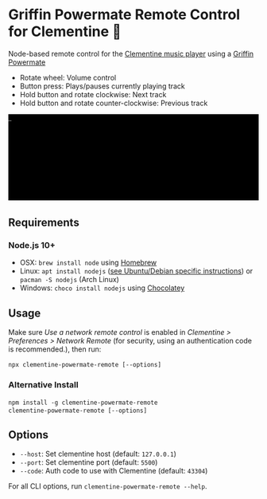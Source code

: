 Griffin Powermate Remote Control for Clementine 🍊
==================================================

Node-based remote control for the [Clementine music player](https://www.clementine-player.org/) using a [Griffin Powermate](https://griffintechnology.com/us/powermate)

 * Rotate wheel: Volume control
 * Button press: Plays/pauses currently playing track
 * Hold button and rotate clockwise: Next track
 * Hold button and rotate counter-clockwise: Previous track

![Running with npx](img/cli.gif)

Requirements
------------

### Node.js 10+

 * OSX: `brew install node` using [Homebrew](http://brew.sh/)
 * Linux: `apt install nodejs` ([see Ubuntu/Debian specific instructions](https://nodejs.org/en/download/package-manager/#debian-and-ubuntu-based-linux-distributions)) or `pacman -S nodejs` (Arch Linux)
 * Windows: `choco install nodejs` using [Chocolatey](https://chocolatey.org/)

Usage
-----

Make sure _Use a network remote control_ is enabled in _Clementine > Preferences > Network Remote_ (for security, using an authentication code is recommended.), then run:

```
npx clementine-powermate-remote [--options]
```

### Alternative Install

```
npm install -g clementine-powermate-remote
clementine-powermate-remote [--options]
```

Options
-------

 * `--host`: Set clementine host (default: `127.0.0.1`)
 * `--port`: Set clementine port (default: `5500`)
 * `--code`: Auth code to use with Clementine (default: `43304`)

For all CLI options, run `clementine-powermate-remote --help`.
